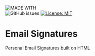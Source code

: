 ![MADE WITH](https://img.shields.io/static/v1.svg?color=orange&labelColor=critical&label=MADE%20WITH&message=HTML5&logo=HTML5&l&logoColor=white&style=for-the-badge)  
![GitHub issues](https://img.shields.io/github/issues/croxx219/data-structures.svg?style=popout&cacheSeconds=33600)
[![License: MIT](https://img.shields.io/badge/License-MIT-yellow.svg)](https://opensource.org/licenses/MIT&cacheSeconds=33600)

# Email Signatures
Personal Email Signatures built on HTML
